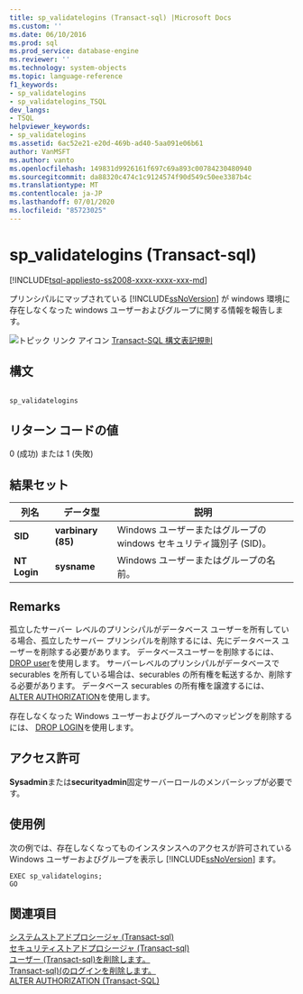 ```yaml
---
title: sp_validatelogins (Transact-sql) |Microsoft Docs
ms.custom: ''
ms.date: 06/10/2016
ms.prod: sql
ms.prod_service: database-engine
ms.reviewer: ''
ms.technology: system-objects
ms.topic: language-reference
f1_keywords:
- sp_validatelogins
- sp_validatelogins_TSQL
dev_langs:
- TSQL
helpviewer_keywords:
- sp_validatelogins
ms.assetid: 6ac52e21-e20d-469b-ad40-5aa091e06b61
author: VanMSFT
ms.author: vanto
ms.openlocfilehash: 149831d9926161f697c69a893c00784230480940
ms.sourcegitcommit: da88320c474c1c9124574f90d549c50ee3387b4c
ms.translationtype: MT
ms.contentlocale: ja-JP
ms.lasthandoff: 07/01/2020
ms.locfileid: "85723025"
---
```

# <a name="sp_validatelogins-transact-sql"></a>sp_validatelogins (Transact-sql)
[!INCLUDE[tsql-appliesto-ss2008-xxxx-xxxx-xxx-md](../../includes/applies-to-version/sqlserver.md)]

  プリンシパルにマップされている [!INCLUDE[ssNoVersion](../../includes/ssnoversion-md.md)] が windows 環境に存在しなくなった windows ユーザーおよびグループに関する情報を報告します。  
  
 ![トピック リンク アイコン](../../database-engine/configure-windows/media/topic-link.gif "トピック リンク アイコン") [Transact-SQL 構文表記規則](../../t-sql/language-elements/transact-sql-syntax-conventions-transact-sql.md)  
  
## <a name="syntax"></a>構文  
  
```  
  
sp_validatelogins  
```  
  
## <a name="return-code-values"></a>リターン コードの値  
 0 (成功) または 1 (失敗)  
  
## <a name="result-sets"></a>結果セット  
  
|列名|データ型|説明|  
|-----------------|---------------|-----------------|  
|**SID**|**varbinary (85)**|Windows ユーザーまたはグループの windows セキュリティ識別子 (SID)。|  
|**NT Login**|**sysname**|Windows ユーザーまたはグループの名前。|  
  
## <a name="remarks"></a>Remarks  
 孤立したサーバー レベルのプリンシパルがデータベース ユーザーを所有している場合、孤立したサーバー プリンシパルを削除するには、先にデータベース ユーザーを削除する必要があります。 データベースユーザーを削除するには、 [DROP user](../../t-sql/statements/drop-user-transact-sql.md)を使用します。 サーバーレベルのプリンシパルがデータベースで securables を所有している場合は、securables の所有権を転送するか、削除する必要があります。 データベース securables の所有権を譲渡するには、 [ALTER AUTHORIZATION](../../t-sql/statements/alter-authorization-transact-sql.md)を使用します。  
  
 存在しなくなった Windows ユーザーおよびグループへのマッピングを削除するには、 [DROP LOGIN](../../t-sql/statements/drop-login-transact-sql.md)を使用します。  
  
## <a name="permissions"></a>アクセス許可  
 **Sysadmin**または**securityadmin**固定サーバーロールのメンバーシップが必要です。  
  
## <a name="examples"></a>使用例  
 次の例では、存在しなくなってものインスタンスへのアクセスが許可されている Windows ユーザーおよびグループを表示し [!INCLUDE[ssNoVersion](../../includes/ssnoversion-md.md)] ます。  
  
```  
EXEC sp_validatelogins;  
GO  
```  
  
## <a name="see-also"></a>関連項目  
 [システムストアドプロシージャ &#40;Transact-sql&#41;](../../relational-databases/system-stored-procedures/system-stored-procedures-transact-sql.md)   
 [セキュリティストアドプロシージャ &#40;Transact-sql&#41;](../../relational-databases/system-stored-procedures/security-stored-procedures-transact-sql.md)   
 [ユーザー &#40;Transact-sql&#41;を削除します。](../../t-sql/statements/drop-user-transact-sql.md)   
 [Transact-sql&#41;&#40;のログインを削除します。](../../t-sql/statements/drop-login-transact-sql.md)   
 [ALTER AUTHORIZATION &#40;Transact-SQL&#41;](../../t-sql/statements/alter-authorization-transact-sql.md)  
  
  
